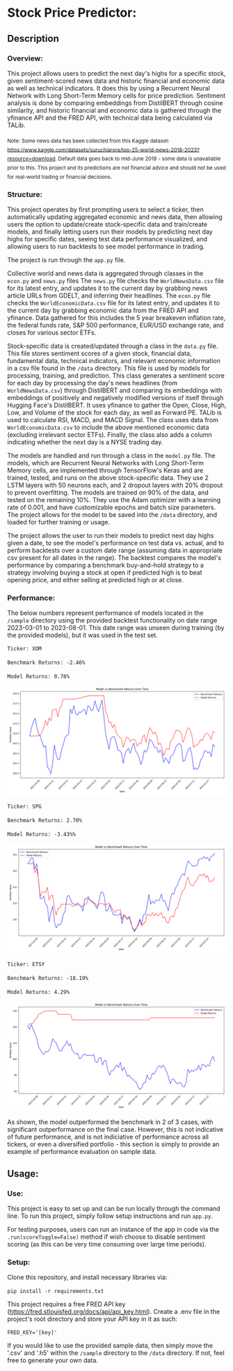 # Stock Price Predictor:
## Description
### Overview:
This project allows users to predict the next day's highs for a specific stock, given sentiment-scored news data and historic financial and economic data as well as technical indicators. It does this by using a Recurrent Neural Network with Long Short-Term Memory cells for price prediction. Sentiment analysis is done by comparing embeddings from DistilBERT through cosine similarity, and historic financial and economic data is gathered through the yfinance API and the FRED API, with technical data being calculated via TALib. 

<sub>Note: Some news data has been collected from this Kaggle dataset: https://www.kaggle.com/datasets/suruchiarora/top-25-world-news-2018-2023?resource=download. Default data goes back to mid-June 2018 - some data is unavailable prior to this. This project and its predictions are not financial advice and should not be used for real-world trading or financial decisions.</sub>
### Structure:
This project operates by first prompting users to select a ticker, then automatically updating aggregated economic and news data, then allowing users the option to update/create stock-specific data and train/create models, and finally letting users run their models by predicting next day highs for specific dates, seeing test data performance visualized, and allowing users to run backtests to see model performance in trading.

The project is run through the `app.py` file.

Collective world and news data is aggregated through classes in the `econ.py` and `news.py` files
The `news.py` file checks the `WorldNewsData.csv` file for its latest entry, and updates it to the current day by grabbing news article URLs from GDELT, and inferring their headlines.
The `econ.py` file checks the `WorldEconomicData.csv` file for its latest entry, and updates it to the current day by grabbing economic data from the FRED API and yfinance.
Data gathered for this includes the 5 year breakeven inflation rate, the federal funds rate, S&P 500 performance, EUR/USD exchange rate, and closes for various sector ETFs.

Stock-specific data is created/updated through a class in the `data.py` file. This file stores sentiment scores of a given stock, financial data, fundamental data, technical indicators, and relevant economic information in a csv file found in the `/data` directory. This file is used by models for processing, training, and prediction.
This class generates a sentiment score for each day by processing the day's news headlines (from `WorldNewsData.csv`) through DistilBERT and comparing its embeddings with embeddings of positively and negatively modified versions of itself through Hugging Face's DistilBERT. It uses yfinance to gather the Open, Close, High, Low, and Volume of the stock for each day, as well as Forward PE. TALib is used to calculate RSI, MACD, and MACD Signal. The class uses data from `WorldEconomicData.csv` to include the above mentioned economic data (excluding irrelevant sector ETFs). Finally, the class also adds a column indicating whether the next day is a NYSE trading day.

The models are handled and run through a class in the `model.py` file. The models, which are Recurrent Neural Networks with Long Short-Term Memory cells, are implemented through TensorFlow's Keras and are trained, tested, and runs on the above stock-specific data. They use 2 LSTM layers with 50 neurons each, and 2 dropout layers with 20% dropout to prevent overfitting. The models are trained on 90% of the data, and tested on the remaining 10%. They use the Adam optimizer with a learning rate of 0.001, and have customizable epochs and batch size parameters.
The project allows for the model to be saved into the `/data` directory, and loaded for further training or usage.

The project allows the user to run their models to predict next day highs given a date, to see the model's performance on test data vs. actual, and to perform backtests over a custom date range (assuming data in appropriate csv present for all dates in the range).
The backtest compares the model's performance by comparing a benchmark buy-and-hold strategy to a strategy involving buying a stock at open if predicted high is to beat opening price, and either selling at predicted high or at close.
### Performance:
The below numbers represent performance of models located in the `/sample` directory using the provided backtest functionality on date range 2023-03-01 to 2023-08-01. This date range was unseen during training (by the provided models), but it was used in the test set.

```
Ticker: XOM

Benchmark Returns: -2.46%

Model Returns: 0.78%
```
![XOM Sample Model Performance](sample/performance/xom.png)
```
Ticker: SPG

Benchmark Returns: 2.70%

Model Returns: -3.43%%
```
![SPG Sample Model Performance](sample/performance/spg.png)
```
Ticker: ETSY

Benchmark Returns: -18.19%

Model Returns: 4.29%
```
![ETSY Sample Model Performance](sample/performance/etsy.png)

As shown, the model outperformed the benchmark in 2 of 3 cases, with significant outperformance on the final case. However, this is not indicative of future performance, and is not indiciative of performance across all tickers, or even a diversified portfolio - this section is simply to provide an example of performance evaluation on sample data.
## Usage:
### Use:
This project is easy to set up and can be run locally through the command line. To run this project, simply follow setup instructions and run `app.py`.

For testing purposes, users can run an instance of the app in code via the `.run(scoreToggle=False)` method if wish choose to disable sentiment scoring (as this can be very time consuming over large time periods).
### Setup:
Clone this repository, and install necessary libraries via:

`pip install -r requirements.txt`

This project requires a free FRED API key (https://fred.stlouisfed.org/docs/api/api_key.html). Create a .env file in the project's root directory and store your API key in it as such:
```
FRED_KEY='[key]'
```

If you would like to use the provided sample data, then simply move the '.csv' and '.h5' within the `/sample` directory to the `/data` directory. If not, feel free to generate your own data.

